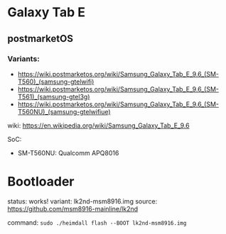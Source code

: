 # Galaxy Tab E
## postmarketOS

### Variants:
- https://wiki.postmarketos.org/wiki/Samsung_Galaxy_Tab_E_9.6_(SM-T560)_(samsung-gtelwifi)
- https://wiki.postmarketos.org/wiki/Samsung_Galaxy_Tab_E_9.6_(SM-T561)_(samsung-gtel3g)
- https://wiki.postmarketos.org/wiki/Samsung_Galaxy_Tab_E_9.6_(SM-T560NU)_(samsung-gtelwifiue)

wiki: https://en.wikipedia.org/wiki/Samsung_Galaxy_Tab_E_9.6

SoC:
- SM-T560NU: Qualcomm APQ8016

# Bootloader
status: works!
variant: lk2nd-msm8916.img
source: https://github.com/msm8916-mainline/lk2nd

command: `sudo ./heimdall flash --BOOT lk2nd-msm8916.img`
